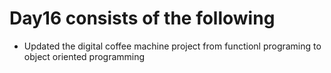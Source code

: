 # Day16 consists of the following

* Updated the digital coffee machine project from functionl 
programing to object oriented programming